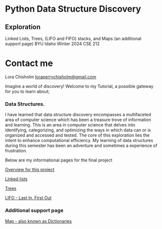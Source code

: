 # Python Data Structure Discovery

## Exploration

Linked Lists, Trees, (LIFO and FIFO) stacks, and Maps (an additional support page)
BYU Idaho Winter 2024
CSE 212

# Contact me

Lora Chisholm
loraperrychisholm@gmail.com

Imagine a world of discovery!
Welcome to my Tutorial, a possible gateway for you to learn about;

### Data Structures.

I have learned that data structure discovery encompasses a multifaceted area of computer science which has been a treasure trove of information and learning. This is an area in computer science that delves into identifying, categorizing, and optimizing the ways in which data can or is organized and accessed and tested. The core of this exploration lies the intent to enhance computational efficiency. My learning of data structures during this semester has been an adventure and sometimes a experience of frustration.

Below are my informational pages for the final project

[Overview for this project](https://github.com/lachisholm/Data_Structure_Discovery/blob/main/Overview.md)

[Linked lists](https://github.com/lachisholm/Data_Structure_Discovery/blob/main/Links.md)

[Trees](https://github.com/lachisholm/Data_Structure_Discovery/blob/main/Trees.md)

[LIFO - Last In, First Out](https://github.com/lachisholm/Data_Structure_Discovery/blob/main/LIFO.md)

### Additional support page

[Map - also known as Dictionaries](https://github.com/lachisholm/Data_Structure_Discovery/blob/main/Maps.md)
